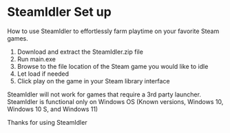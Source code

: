 # SteamIdler Set up
How to use SteamIdler to effortlessly farm playtime on your favorite Steam games.

1. Download and extract the SteamIdler.zip file
2. Run main.exe
3. Browse to the file location of the Steam game you would like to idle
4. Let load if needed
5. Click play on the game in your Steam library interface

SteamIdler will not work for games that require a 3rd party launcher.
SteamIdler is functional only on Windows OS (Known versions, Windows 10, Windows 10 S, and Windows 11)

Thanks for using SteamIdler
